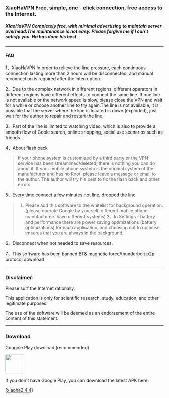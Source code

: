 ### XiaoHaVPN Free, simple, one - click connection, free access to the Internet.

##### XiaoHaVPN Completely free, with minimal advertising to maintain server overhead.The maintenance is not easy. Please forgive me if I can't satisfy you. Ha has done his best.

-------------------------------------
#### FAQ

1、XiaoHaVPN In order to relieve the line pressure, each continuous connection lasting more than 2 hours will be disconnected, and manual reconnection is required after the interruption.

2、Due to the complex network in different regions, different operators in different regions have different effects to connect the same line. If one line is not available or the network speed is slow, please close the VPN and wait for a while or choose another line to try again.The line is not available, it is possible that the server where the line is located is down (exploded), just wait for the author to repair and restart the line.

3、Part of the line is limited to watching video, which is also to provide a smooth flow of Goole search, online shopping, social use scenarios such as friends.

4、About flash back
> If your phone system is customized by a third party or the VPN service has been streamlined/deleted, there is nothing you can do about it.
  If your mobile phone system is the original system of the manufacturer and has no Root, please leave a message or email to the author. The author will try his best to fix the flash back and other errors.

5、Every time connect a few minutes not line, dropped the line
> 1. Please add this software to the whitelist for background operation.(please operate Google by yourself, different mobile phone manufacturers have different systems)
  2、In Settings - battery and performance there are power saving optimizations (battery optimizations) for each application, and choosing not to optimise ensures that you are always in the background.

6、Disconnect when not needed to save resources.

7、This software has been banned BT& magnetic force/thunderbolt p2p protocol download

-------------------------------------  
### Disclaimer:

Please surf the Internet rationally.

This application is only for scientific research, study, education, and other legitimate purposes.

The use of the software will be deemed as an endorsement of the entire content of this statement.

---------------------------------------
### Download
Googole Play download (recommended)

<a href="https://play.google.com/store/apps/details?id=me.xhss.xiaoha" rel="nofollow"><img src="https://camo.githubusercontent.com/bdaf711a93d64d0bb5e5abfc346a8b84ea47f164/68747470733a2f2f706c61792e676f6f676c652e636f6d2f696e746c2f656e5f75732f6261646765732f696d616765732f67656e657269632f656e2d706c61792d62616467652e706e67" height="60" data-canonical-src="https://play.google.com/intl/en_us/badges/images/generic/en-play-badge.png" style="max-width:100%;"></a>

If you don't have Google Play, you can download the latest APK here:

[[xiaoha2.4.4](https://gitlab.com/tomxiaoha/xiaoha/-/raw/master/xiaoha-v2.4.4.apk "下载地址")]



